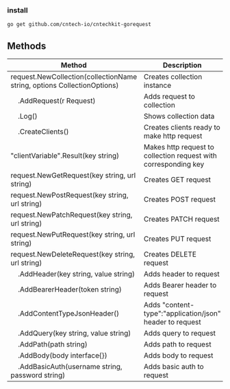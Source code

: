 ### install

```bash
go get github.com/cntech-io/cntechkit-gorequest
```

## Methods

| Method                                                                  | Description                                                     |
| ----------------------------------------------------------------------- | --------------------------------------------------------------- |
| request.NewCollection(collectionName string, options CollectionOptions) | Creates collection instance                                     |
| &nbsp;&nbsp;&nbsp;&nbsp;.AddRequest(r Request)                          | Adds request to collection                                      |
| &nbsp;&nbsp;&nbsp;&nbsp;.Log()                                          | Shows collection data                                           |
| &nbsp;&nbsp;&nbsp;&nbsp;.CreateClients()                                | Creates clients ready to make http request                      |
| "clientVariable".Result(key string)                                     | Makes http request to collection request with corresponding key |
| request.NewGetRequest(key string, url string)                           | Creates GET request                                             |
| request.NewPostRequest(key string, url string)                          | Creates POST request                                            |
| request.NewPatchRequest(key string, url string)                         | Creates PATCH request                                           |
| request.NewPutRequest(key string, url string)                           | Creates PUT request                                             |
| request.NewDeleteRequest(key string, url string)                        | Creates DELETE request                                          |
| &nbsp;&nbsp;&nbsp;&nbsp;.AddHeader(key string, value string)            | Adds header to request                                          |
| &nbsp;&nbsp;&nbsp;&nbsp;.AddBearerHeader(token string)                  | Adds Bearer header to request                                   |
| &nbsp;&nbsp;&nbsp;&nbsp;.AddContentTypeJsonHeader()                     | Adds "content-type":"application/json" header to request        |
| &nbsp;&nbsp;&nbsp;&nbsp;.AddQuery(key string, value string)             | Adds query to request                                           |
| &nbsp;&nbsp;&nbsp;&nbsp;.AddPath(path string)                           | Adds path to request                                            |
| &nbsp;&nbsp;&nbsp;&nbsp;.AddBody(body interface{})                      | Adds body to request                                            |
| &nbsp;&nbsp;&nbsp;&nbsp;.AddBasicAuth(username string, password string) | Adds basic auth to request                                      |
